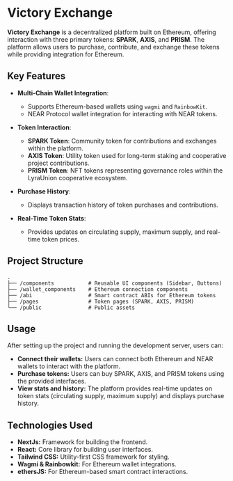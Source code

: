 # Victory Exchange

**Victory Exchange** is a decentralized platform built on Ethereum, offering interaction with three primary tokens: **SPARK**, **AXIS**, and **PRISM**. The platform allows users to purchase, contribute, and exchange these tokens while providing integration for Ethereum.


## Key Features

- **Multi-Chain Wallet Integration**:
  - Supports Ethereum-based wallets using `wagmi` and `RainbowKit`.
  - NEAR Protocol wallet integration for interacting with NEAR tokens.
  
- **Token Interaction**:
  - **SPARK Token**: Community token for contributions and exchanges within the platform.
  - **AXIS Token**: Utility token used for long-term staking and cooperative project contributions.
  - **PRISM Token**: NFT tokens representing governance roles within the LyraUnion cooperative ecosystem.

- **Purchase History**:
  - Displays transaction history of token purchases and contributions.
  
- **Real-Time Token Stats**:
  - Provides updates on circulating supply, maximum supply, and real-time token prices.

## Project Structure

```plaintext
.
├── /components           # Reusable UI components (Sidebar, Buttons)
├── /wallet_components    # Ethereum connection components
├── /abi                  # Smart contract ABIs for Ethereum tokens
├── /pages                # Token pages (SPARK, AXIS, PRISM)
└── /public               # Public assets
```


## Usage
After setting up the project and running the development server, users can:
- **Connect their wallets:** Users can connect both Ethereum and NEAR wallets to interact with the platform.
- **Purchase tokens:** Users can buy SPARK, AXIS, and PRISM tokens using the provided interfaces.
- **View stats and history:** The platform provides real-time updates on token stats (circulating supply, maximum supply) and displays purchase history.

## Technologies Used
- **NextJs:** Framework for building the frontend.
- **React:** Core library for building user interfaces.
- **Tailwind CSS:** Utility-first CSS framework for styling.
- **Wagmi & Rainbowkit:** For Ethereum wallet integrations.
- **ethersJS:** For Ethereum-based smart contract interactions.
